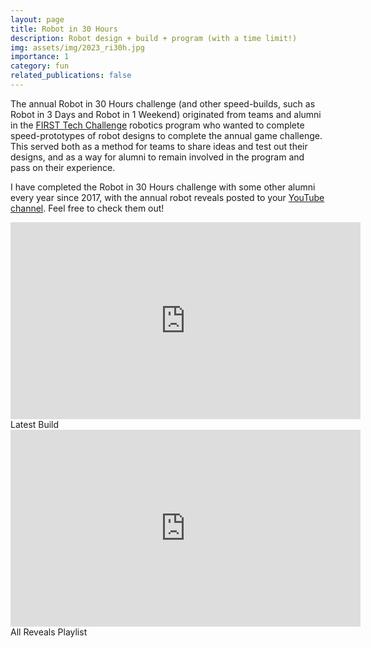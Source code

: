 ```yaml
---
layout: page
title: Robot in 30 Hours
description: Robot design + build + program (with a time limit!)
img: assets/img/2023_ri30h.jpg
importance: 1
category: fun
related_publications: false
---
```


The annual Robot in 30 Hours challenge (and other speed-builds, such as Robot in 3 Days and Robot in 1 Weekend) originated from teams and alumni in the <a href='https://www.firstinspires.org/robotics/ftc'>FIRST Tech Challenge</a> robotics program who wanted to complete speed-prototypes of robot designs to complete the annual game challenge. This served both as a method for teams to share ideas and test out their designs, and as a way for alumni to remain involved in the program and pass on their experience.

I have completed the Robot in 30 Hours challenge with some other alumni every year since 2017, with the annual robot reveals posted to your <a href='https://www.youtube.com/@Robotin30Hours'>YouTube channel</a>. Feel free to check them out!


<div style='max-width: fit-content;margin-left: auto;margin-right: auto;'>
<iframe width="560" height="315" src="https://www.youtube.com/embed/ukIq_HT5kog?si=JmfAWm3I-Dmdphlt" title="YouTube video player" frameborder="0" allow="accelerometer; autoplay; clipboard-write; encrypted-media; gyroscope; picture-in-picture; web-share" referrerpolicy="strict-origin-when-cross-origin" allowfullscreen></iframe>
</div>
<div class="caption">
    Latest Build
</div>

<div style='max-width: fit-content;margin-left: auto;margin-right: auto;'>
<iframe width="560" height="315" src="https://www.youtube.com/embed/videoseries?si=a_BeL4igyOptoyDb&amp;list=PL1X32Q_LSx6CiF9tYeZnrTznmXPbM42_y" title="YouTube video player" frameborder="0" allow="accelerometer; autoplay; clipboard-write; encrypted-media; gyroscope; picture-in-picture; web-share" referrerpolicy="strict-origin-when-cross-origin" allowfullscreen></iframe>
</div>
<div class="caption">
    All Reveals Playlist
</div>
